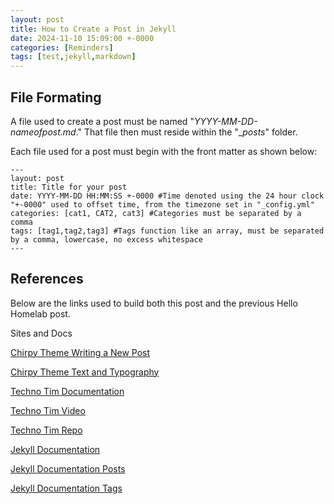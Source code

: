 ```yaml
---
layout: post
title: How to Create a Post in Jekyll
date: 2024-11-10 15:09:00 +-0000
categories: [Reminders]
tags: [test,jekyll,markdown]
---
```


## File Formating

A file used to create a post must be named "_YYYY-MM-DD-nameofpost.md_."
That file then must reside within the "__posts_" folder.

Each file used for a post must begin with the front matter as shown below:

```
---
layout: post
title: Title for your post
date: YYYY-MM-DD HH:MM:SS +-0000 #Time denoted using the 24 hour clock "+-0000" used to offset time, from the timezone set in "_config.yml"
categories: [cat1, CAT2, cat3] #Categories must be separated by a comma
tags: [tag1,tag2,tag3] #Tags function like an array, must be separated by a comma, lowercase, no excess whitespace
---
```

## References

Below are the links used to build both this post and the previous Hello Homelab post.

Sites and Docs

[Chirpy Theme Writing a New Post](https://chirpy.cotes.page/posts/write-a-new-post/#table-of-contents)

[Chirpy Theme Text and Typography](https://chirpy.cotes.page/posts/text-and-typography/)

[Techno Tim Documentation](https://technotim.live/posts/jekyll-docs-site/)

[Techno Tim Video](https://www.youtube.com/watch?v=F8iOU1ci19Q)

[Techno Tim Repo](https://github.com/techno-tim/techno-tim.github.io)

[Jekyll Documentation](https://jekyllrb.com/)

[Jekyll Documentation Posts](https://jekyllrb.com/docs/posts/)

[Jekyll Documentation Tags](https://jekyllrb.com/docs/liquid/tags/#linking-to-posts)
